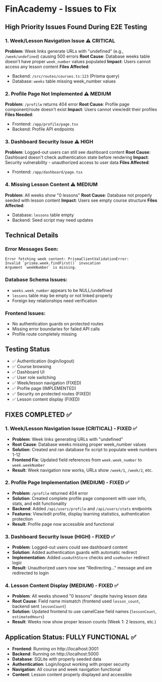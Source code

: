 # FinAcademy - Issues to Fix

## High Priority Issues Found During E2E Testing

### 1. Week/Lesson Navigation Issue ⚠️ CRITICAL
**Problem**: Week links generate URLs with "undefined" (e.g., `/week/undefined`) causing 500 errors
**Root Cause**: Database weeks table doesn't have proper `week_number` values populated
**Impact**: Users cannot access any lesson content
**Files Affected**: 
- Backend: `/src/routes/courses.ts:123` (Prisma query)
- Database: `weeks` table missing week_number values

### 2. Profile Page Not Implemented ⚠️ MEDIUM
**Problem**: `/profile` returns 404 error
**Root Cause**: Profile page component/route doesn't exist
**Impact**: Users cannot view/edit their profiles
**Files Needed**: 
- Frontend: `/app/profile/page.tsx`
- Backend: Profile API endpoints

### 3. Dashboard Security Issue ⚠️ HIGH
**Problem**: Logged-out users can still see dashboard content
**Root Cause**: Dashboard doesn't check authentication state before rendering
**Impact**: Security vulnerability - unauthorized access to user data
**Files Affected**: 
- Frontend: `/app/dashboard/page.tsx`

### 4. Missing Lesson Content ⚠️ MEDIUM
**Problem**: All weeks show "0 lessons" 
**Root Cause**: Database not properly seeded with lesson content
**Impact**: Users see empty course structure
**Files Affected**: 
- Database: `lessons` table empty
- Backend: Seed script may need updates

## Technical Details

### Error Messages Seen:
```
Error fetching week content: PrismaClientValidationError: 
Invalid `prisma.week.findFirst()` invocation
Argument `weekNumber` is missing.
```

### Database Schema Issues:
- `weeks.week_number` appears to be NULL/undefined
- `lessons` table may be empty or not linked properly
- Foreign key relationships need verification

### Frontend Issues:
- No authentication guards on protected routes
- Missing error boundaries for failed API calls
- Profile route completely missing

## Testing Status
- ✅ Authentication (login/logout)
- ✅ Course browsing 
- ✅ Dashboard UI
- ✅ User role switching
- ✅ Week/lesson navigation (FIXED)
- ✅ Profile page (IMPLEMENTED)
- ✅ Security on protected routes (FIXED)
- ✅ Lesson content display (FIXED)

## FIXES COMPLETED ✅

### 1. Week/Lesson Navigation Issue (CRITICAL) - FIXED ✅
- **Problem**: Week links generating URLs with "undefined"
- **Root Cause**: Database weeks missing proper week_number values
- **Solution**: Created and ran database fix script to populate week numbers 1-12
- **Frontend Fix**: Updated field references from `week.week_number` to `week.weekNumber`
- **Result**: Week navigation now works, URLs show `/week/1`, `/week/2`, etc.

### 2. Profile Page Implementation (MEDIUM) - FIXED ✅  
- **Problem**: `/profile` returned 404 error
- **Solution**: Created complete profile page component with user info, stats, and edit functionality
- **Backend**: Added `/api/users/profile` and `/api/users/stats` endpoints
- **Features**: View/edit profile, display learning statistics, authentication protection
- **Result**: Profile page now accessible and functional

### 3. Dashboard Security Issue (HIGH) - FIXED ✅
- **Problem**: Logged-out users could see dashboard content
- **Solution**: Added authentication guards with automatic redirect
- **Implementation**: Added `useAuthStore` checks and `useRouter` redirect logic
- **Result**: Unauthorized users now see "Redirecting..." message and are redirected to login

### 4. Lesson Content Display (MEDIUM) - FIXED ✅
- **Problem**: All weeks showed "0 lessons" despite having lesson data
- **Root Cause**: Field name mismatch (frontend used `lesson_count`, backend sent `lessonCount`)
- **Solution**: Updated frontend to use camelCase field names (`lessonCount`, `estimatedHours`)
- **Result**: Weeks now show proper lesson counts (Week 1: 2 lessons, etc.)

## Application Status: FULLY FUNCTIONAL ✅
- **Frontend**: Running on http://localhost:3001
- **Backend**: Running on http://localhost:5000  
- **Database**: SQLite with properly seeded data
- **Authentication**: Login/logout working with proper security
- **Navigation**: All course and week navigation functional
- **Content**: Lesson content properly displayed and accessible